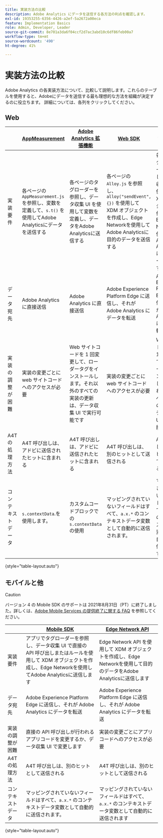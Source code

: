 ```yaml
---
title: 実装方法の比較
description: Adobe Analytics にデータを送信する各方法の利点を確認します。
exl-id: 19353255-6356-4426-a2ef-5a2672a00eca
feature: Implementation Basics
role: Admin, Developer, Leader
source-git-commit: 8e701a3da6f04ccf2d7ac3abd10c6df86feb00a7
workflow-type: tm+mt
source-wordcount: '490'
ht-degree: 41%

---
```


# 実装方法の比較

Adobe Analytics の各実装方法について、比較して説明します。これらのテーブルを使用すると、Adobeにデータを送信する最も理想的な方法を組織が決定するのに役立ちます。 詳細については、各列をクリックしてください。

## Web

| | [AppMeasurement](/help/implement/js/overview.md) | [Adobe Analytics 拡張機能](/help/implement/launch/overview.md) | [Web SDK](/help/implement/aep-edge/web-sdk/overview.md#web-sdk) | [Web SDK 拡張機能](/help/implement/aep-edge/web-sdk/overview.md#web-sdk-extension) |
| --- | --- | --- | --- | --- |
| 実装要件 | 各ページの `AppMeasurement.js` を参照し、変数を定義して、`s.t()` を使用してAdobe Analyticsにデータを送信する | 各ページのタグローダーを参照し、データ収集 UI を使用して変数を定義し、データをAdobe Analyticsに送信する | 各ページの `Alloy.js` を参照し、`alloy("sendEvent",{})` を使用して XDM オブジェクトを作成し、Edge Networkを使用してAdobe Analyticsに目的のデータを送信する | 各ページのタグローダーを参照し、データ収集 UI を使用して XDM オブジェクトを作成し、Edge Networkを使用してAdobe Analyticsに目的のデータを送信する |
| データ宛先 | Adobe Analytics に直接送信 | Adobe Analytics に直接送信 | Adobe Experience Platform Edge に送信し、それが Adobe Analytics にデータを転送 | Adobe Experience Platform Edge に送信し、それが Adobe Analytics にデータを転送 |
| 実装の調整が困難 | 実装の変更ごとに web サイトコードへのアクセスが必要 | Web サイトコードを 1 回変更して、ローダータグをインストールします。それ以外のすべての実装の更新は、データ収集 UI で実行可能です | 実装の変更ごとに web サイトコードへのアクセスが必要 | Web サイトコードを 1 回変更して、ローダータグをインストールします。それ以外のすべての実装の更新は、データ収集 UI で実行可能です |
| A4T の処理方法 | A4T 呼び出しは、アドビに送信されたヒットに含まれる | A4T 呼び出しは、アドビに送信されたヒットに含まれる | A4T 呼び出しは、別のヒットとして送信される | A4T 呼び出しは、別のヒットとして送信される |
| コンテキストデータ | `s.contextData`.を使用します。 | カスタムコードブロックでの `s.contextData` の使用 | マッピングされていないフィールドはすべて、`a.x.*` のコンテキストデータ変数として自動的に送信されます。 | マッピングされていないフィールドはすべて、`a.x.*` のコンテキストデータ変数として自動的に送信されます。 |

{style="table-layout:auto"}

## モバイルと他

>[!CAUTION]
>
>バージョン 4 の Mobile SDK のサポートは 2021年8月31日（PT）に終了しました。詳しくは、[Adobe Mobile Services の提供終了に関する FAQ](https://experienceleague.adobe.com/docs/discontinued/using/mobile-services.html?lang=ja) を参照してください。


| | [Mobile SDK](/help/implement/aep-edge/mobile-sdk/overview.md) | [Edge Network API](/help/implement/aep-edge/api/overview.md) |
| --- | --- | --- |
| 実装要件 | アプリでタグローダーを参照し、データ収集 UI で直接の API 呼び出しまたはルールを使用して XDM オブジェクトを作成し、Edge Networkを使用してAdobe Analyticsに送信します | Edge Network API を使用して XDM オブジェクトを作成し、Edge Networkを使用して目的のデータをAdobe Analyticsに送信します |
| データ宛先 | Adobe Experience Platform Edge に送信し、それが Adobe Analytics にデータを転送 | Adobe Experience Platform Edge に送信し、それが Adobe Analytics にデータを転送 |
| 実装の調整が困難 | 直接の API 呼び出しが行われるアプリコードを変更するか、データ収集 UI で変更します | 実装の変更ごとにアプリコードへのアクセスが必要 |
| A4T の処理方法 | A4T 呼び出しは、別のヒットとして送信される | A4T 呼び出しは、別のヒットとして送信される |
| コンテキストデータ | マッピングされていないフィールドはすべて、`a.x.*` のコンテキストデータ変数として自動的に送信されます。 | マッピングされていないフィールドはすべて、`a.x.*` のコンテキストデータ変数として自動的に送信されます |

{style="table-layout:auto"}
